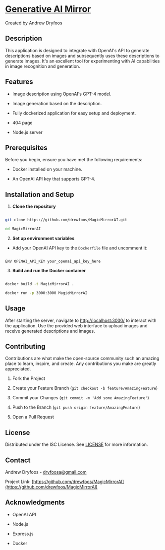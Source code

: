 # [Generative AI Mirror](https://magic-mirror.fly.dev/)

  Created by Andrew Dryfoos

## Description

  

This application is designed to integrate with OpenAI's API to generate descriptions based on images and subsequently uses these descriptions to generate images. It's an excellent tool for experimenting with AI capabilities in image recognition and generation.

  

## Features

  

- Image description using OpenAI's GPT-4 model.

- Image generation based on the description.

- Fully dockerized application for easy setup and deployment.
- 404 page
- Node.js server

  

## Prerequisites

  

Before you begin, ensure you have met the following requirements:

- Docker installed on your machine.

- An OpenAI API key that supports GPT-4.

  

## Installation and Setup

  

1. **Clone the repository**

```bash

git clone https://github.com/drewfoos/MagicMirrorAI.git

cd MagicMirrorAI

```

  

2.  **Set up environment variables**

- Add your OpenAI API key to the `Dockerfile` file and uncomment it:

```plaintext

ENV OPENAI_API_KEY your_openai_api_key_here

```

  

3.  **Build and run the Docker container**

```bash

docker build -t MagicMirrorAI .

docker run -p 3000:3000 MagicMirrorAI

```

  

## Usage

  

After starting the server, navigate to [http://localhost:3000/](http://localhost:3000/) to interact with the application. Use the provided web interface to upload images and receive generated descriptions and images.

  

## Contributing

  

Contributions are what make the open-source community such an amazing place to learn, inspire, and create. Any contributions you make are greatly appreciated.

  

1. Fork the Project

2. Create your Feature Branch (`git checkout -b feature/AmazingFeature`)

3. Commit your Changes (`git commit -m 'Add some AmazingFeature'`)

4. Push to the Branch (`git push origin feature/AmazingFeature`)

5. Open a Pull Request

  

## License

  

Distributed under the ISC License. See [LICENSE](LICENSE) for more information.

  

## Contact

  

Andrew Dryfoos - dryfoosa@gmail.com

  

Project Link: [https://github.com/drewfoos/MagicMirrorAI](https://github.com/drewfoos/MagicMirrorAI)

  

## Acknowledgments

  

- OpenAI API

- Node.js

- Express.js

- Docker